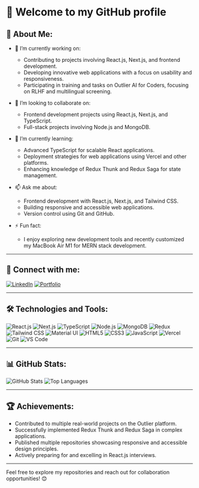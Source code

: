 # 👋 Welcome to my GitHub profile

## 🚀 About Me:
- 🔭 I’m currently working on:
  - Contributing to projects involving React.js, Next.js, and frontend development.
  - Developing innovative web applications with a focus on usability and responsiveness.
  - Participating in training and tasks on Outlier AI for Coders, focusing on RLHF and multilingual screening.

- 🤝 I’m looking to collaborate on:
  - Frontend development projects using React.js, Next.js, and TypeScript.
  - Full-stack projects involving Node.js and MongoDB.

- 🌱 I’m currently learning:
  - Advanced TypeScript for scalable React applications.
  - Deployment strategies for web applications using Vercel and other platforms.
  - Enhancing knowledge of Redux Thunk and Redux Saga for state management.

- 📫 Ask me about:
  - Frontend development with React.js, Next.js, and Tailwind CSS.
  - Building responsive and accessible web applications.
  - Version control using Git and GitHub.

- ⚡ Fun fact:
  - I enjoy exploring new development tools and recently customized my MacBook Air M1 for MERN stack development.

---

## 🔗 Connect with me:
[![LinkedIn](https://img.shields.io/badge/LinkedIn-blue?style=flat-square&logo=linkedin)](https://www.linkedin.com/in/vivek-singh-5770b41b7/)
[![Portfolio](https://img.shields.io/badge/Portfolio-black?style=flat-square&logo=github)](https://my-portfolio-gx5zhpptz-portfolios-projects-e00a3080.vercel.app/)

---

## 🛠️ Technologies and Tools:
![React.js](https://img.shields.io/badge/React.js-black?style=flat-square&logo=react)
![Next.js](https://img.shields.io/badge/Next.js-black?style=flat-square&logo=next.js)
![TypeScript](https://img.shields.io/badge/TypeScript-black?style=flat-square&logo=typescript)
![Node.js](https://img.shields.io/badge/Node.js-black?style=flat-square&logo=node.js)
![MongoDB](https://img.shields.io/badge/MongoDB-black?style=flat-square&logo=mongodb)
![Redux](https://img.shields.io/badge/Redux-black?style=flat-square&logo=redux)
![Tailwind CSS](https://img.shields.io/badge/Tailwind%20CSS-black?style=flat-square&logo=tailwind-css)
![Material UI](https://img.shields.io/badge/Material--UI-black?style=flat-square&logo=mui)
![HTML5](https://img.shields.io/badge/HTML5-black?style=flat-square&logo=html5)
![CSS3](https://img.shields.io/badge/CSS3-black?style=flat-square&logo=css3)
![JavaScript](https://img.shields.io/badge/JavaScript-black?style=flat-square&logo=javascript)
![Vercel](https://img.shields.io/badge/Vercel-black?style=flat-square&logo=vercel)
![Git](https://img.shields.io/badge/Git-black?style=flat-square&logo=git)
![VS Code](https://img.shields.io/badge/VS%20Code-black?style=flat-square&logo=visual-studio-code)

---

## 📊 GitHub Stats:
![GitHub Stats](https://github-readme-stats.vercel.app/api?username=YourGitHubUsername&show_icons=true&theme=radical)
![Top Languages](https://github-readme-stats.vercel.app/api/top-langs/?username=YourGitHubUsername&layout=compact&theme=radical)

---

## 🏆 Achievements:
- Contributed to multiple real-world projects on the Outlier platform.
- Successfully implemented Redux Thunk and Redux Saga in complex applications.
- Published multiple repositories showcasing responsive and accessible design principles.
- Actively preparing for and excelling in React.js interviews.

---

Feel free to explore my repositories and reach out for collaboration opportunities! 😊

